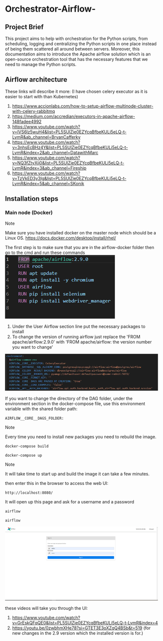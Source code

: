 # Orchestrator-Airflow-
## Project Brief 
This project aims to help with orchestration for the Python scripts, from scheduling, logging and centralizing the Python scripts in one place instead of being them scattered all around between servers. Moreover, this documentation aims to introduce the Apache airflow solution which is an open-source orchestration tool that has the necessary features that we need to manage the Python scripts.
## Airflow architecture 
These links will describe it more: (I have chosen celery executor as it is easier to start with than Kubernetes)
1. https://www.accionlabs.com/how-to-setup-airflow-multinode-cluster-with-celery-rabbitmq
2. https://medium.com/accredian/executors-in-apache-airflow-148fadee4992
3. https://www.youtube.com/watch?v=lVS6lz5wuH4&list=PL5SUlZie0EZYcqBfbeKULi5eLQ-t-LymR&ab_channel=BryanCafferky
4. https://www.youtube.com/watch?v=3nhsEcBHz4Y&list=PL5SUlZie0EZYcqBfbeKULi5eLQ-t-LymR&index=2&ab_channel=DatawithMarc
5. https://www.youtube.com/watch?v=NQ3fZtyXji0&list=PL5SUlZie0EZYcqBfbeKULi5eLQ-t-LymR&index=3&ab_channel=Fireship
6. https://www.youtube.com/watch?v=TzVkED3y3Ig&list=PL5SUlZie0EZYcqBfbeKULi5eLQ-t-LymR&index=5&ab_channel=SKonik
## Installation steps
### Main node (Docker)
> [!NOTE]
> Make sure you have installed docker on the master node which should be a Linux OS. https://docs.docker.com/desktop/install/rhel/

The first step is to make sure that you are in the airflow-docker folder then go to the cmd and run these commands
![Screenshot of_dockerfile](images/docker_build.png)

1. Under the User Airflow section line put the necessary packages to install
2. To change the version of running airflow just replace the 'FROM apache/airflow:2.9.0' with 'FROM apache/airflow: the version number you want to change'

![Screenshot of_docker-compose_file](images/enviorment.PNG)

If you want to change the directory of the DAG folder, under the environment section in the docker-compose file, use this environment variable with the shared folder path:

```
AIRFLOW__CORE__DAGS_FOLDER:
```

> [!NOTE]
> Every time you need to install new packages you need to rebuild the image.

```
docker-compose build
```

```
docker-compose up
```
> [!NOTE]
> It will take time to start up and build the image it can take a few minutes.

then enter this in the browser to access the web UI:

```
http://localhost:8080/
```

It will open up this page and ask for a username and a password

```
airflow
```
```
airflow
```

![Screenshot of_login_page](images/login.PNG)

these videos will take you through the UI:
1. https://www.youtube.com/watch?v=GrEskQFqQE0&list=PL5SUlZie0EZYcqBfbeKULi5eLQ-t-LymR&index=4
2. https://youtu.be/0zwbhmXHe78?si=GTET3E3oXZqQ4BSb&t=519 (for new changes in the 2.9 version which the installed version is for.)
